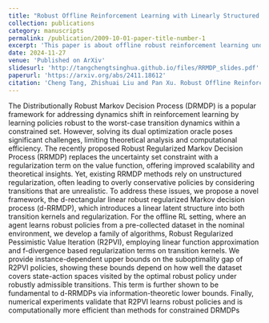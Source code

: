 ```yaml
---
title: "Robust Offline Reinforcement Learning with Linearly Structured f-Divergence Regularization"
collection: publications
category: manuscripts
permalink: /publication/2009-10-01-paper-title-number-1
excerpt: 'This paper is about offline robust reinforcement learning under function approximation'
date: 2024-11-27
venue: 'Published on ArXiv'
slidesurl: 'http://tangchengtsinghua.github.io/files/RRMDP_slides.pdf'
paperurl: 'https://arxiv.org/abs/2411.18612'
citation: 'Cheng Tang, Zhishuai Liu and Pan Xu. Robust Offline Reinforcement Learning with Linearly Structured f-Divergence Regularization. arXiv preprint 2411.18612, 2024.'
---
```


The Distributionally Robust Markov Decision Process (DRMDP) is a popular framework for addressing dynamics shift in reinforcement learning by learning policies robust to the worst-case transition dynamics within a constrained set. However, solving its dual optimization oracle poses significant challenges, limiting theoretical analysis and computational efficiency. The recently proposed Robust Regularized Markov Decision Process (RRMDP) replaces the uncertainty set constraint with a regularization term on the value function, offering improved scalability and theoretical insights. Yet, existing RRMDP methods rely on unstructured regularization, often leading to overly conservative policies by considering transitions that are unrealistic. To address these issues, we propose a novel framework, the d-rectangular linear robust regularized Markov decision process (d-RRMDP), which introduces a linear latent structure into both transition kernels and regularization. For the offline RL setting, where an agent learns robust policies from a pre-collected dataset in the nominal environment, we develop a family of algorithms, Robust Regularized Pessimistic Value Iteration (R2PVI), employing linear function approximation and f-divergence based regularization terms on transition kernels. We provide instance-dependent upper bounds on the suboptimality gap of R2PVI policies, showing these bounds depend on how well the dataset covers state-action spaces visited by the optimal robust policy under robustly admissible transitions. This term is further shown to be fundamental to d-RRMDPs via information-theoretic lower bounds. Finally, numerical experiments validate that R2PVI learns robust policies and is computationally more efficient than methods for constrained DRMDPs